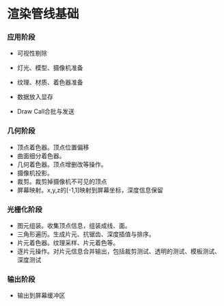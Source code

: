 # 渲染管线基础

### 应用阶段

- 可视性剔除
- 灯光、模型、摄像机准备

- 纹理、材质、着色器准备
- 数据放入显存
- Draw Call合批与发送

### 几何阶段

- 顶点着色器。顶点位置偏移
- 曲面细分着色器。
- 几何着色器。顶点增删改等操作。
- 摄像机投影。
- 裁剪。裁剪掉摄像机不可见的顶点
- 屏幕映射。x,y,z的[-1,1]映射到屏幕坐标，深度信息保留

### 光栅化阶段

- 图元组装。收集顶点信息，组装成线、面。
- 三角形遍历。生成片元、抗锯齿、深度插值与排序。
- 片元着色器。纹理采样、片元着色等。
- 逐片元操作。对片元信息合并输出，包括裁剪测试、透明的测试、模板测试、深度测试

### 输出阶段

- 输出到屏幕缓冲区